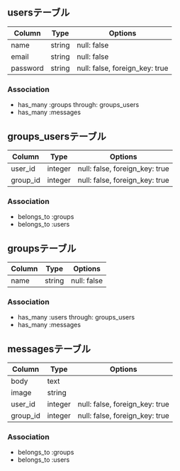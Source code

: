 ## usersテーブル

|Column|Type|Options|
|------|----|-------|
|name|string|null: false|
|email|string|null: false|
|password|string|null: false, foreign_key: true|

### Association
- has_many :groups through: groups_users
- has_many :messages


## groups_usersテーブル

|Column|Type|Options|
|------|----|-------|
|user_id|integer|null: false, foreign_key: true|
|group_id|integer|null: false, foreign_key: true|

### Association
- belongs_to :groups
- belongs_to :users


## groupsテーブル

|Column|Type|Options|
|------|----|-------|
|name|string|null: false|

### Association
- has_many :users through: groups_users
- has_many :messages


## messagesテーブル

|Column|Type|Options|
|------|----|-------|
|body|text||
|image|string||
|user_id|integer|null: false, foreign_key: true|
|group_id|integer|null: false, foreign_key: true|


### Association
- belongs_to :groups
- belongs_to :users